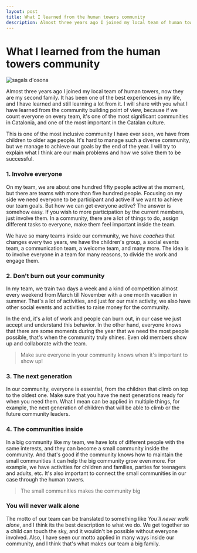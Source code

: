 ```yaml
---
layout: post
title: What I learned from the human towers community
description: Almost three years ago I joined my local team of human towers, now they are my second family. It has been one of the best experiences in my life, and I have learned and still learning a lot from it. I will share with you what I have learned from the community building point of view, because if we count everyone on every team, it's one of the most significant communities in Catalonia, and one of the most important in the Catalan culture.
---
```


# What I learned from the human towers community

![sagals d'osona](https://scontent-mad1-1.xx.fbcdn.net/v/t1.0-9/45739859_1885232114923233_3118958963492651008_o.jpg?_nc_cat=107&_nc_ht=scontent-mad1-1.xx&oh=b55027b3b31d8fe76b330e539b650a0b&oe=5D1E4C3D)

Almost three years ago I joined my local team of human towers, now they are my second family.
It has been one of the best experiences in my life, and I have learned and still learning a lot from it.
I will share with you what I have learned from the community building point of view, because if we count everyone on every team, it's one of the most significant communities in Catalonia, and one of the most important in the Catalan culture.

This is one of the most inclusive community I have ever seen, we have from children to older age people. It's hard to manage such a diverse community, but we manage to achieve our goals by the end of the year. I will try to explain what I think are our main problems and how we solve them to be successful.

### 1. Involve everyone

On my team, we are about one hundred fifty people active at the moment, but there are teams with more than five hundred people. Focusing on my side we need everyone to be participant and active if we want to achieve our team goals. But how we can get everyone active? The answer is somehow easy. If you wish to more participation by the current members, just involve them. In a community, there are a lot of things to do, assign different tasks to everyone, make them feel important inside the team.

We have so many teams inside our community, we have *coaches* that changes every two years, we have the children's group, a social events team, a communication team, a welcome team, and many more. The idea is to involve everyone in a team for many reasons, to divide the work and engage them.

### 2. Don't burn out your community

In my team, we train two days a week and a kind of competition almost every weekend from March till November with a one month vacation in summer. That's a lot of activities, and just for our main activity, we also have other social events and activities to raise money for the community.

In the end, it's a lot of work and people can burn out, in our case we just accept and understand this behavior. In the other hand, everyone knows that there are some moments during the year that we need the most people possible, that's when the community truly shines. Even old members show up and collaborate with the team.

> Make sure everyone in your community knows when it's important to show up!

### 3. The next generation

In our community, everyone is essential, from the children that climb on top to the oldest one. Make sure that you have the next generations ready for when you need them. What I mean can be applied in multiple things, for example, the next generation of children that will be able to climb or the future community leaders.

### 4. The communities inside

In a big community like my team, we have lots of different people with the same interests, and they can become a small community inside the community. And that's good if the community knows how to maintain the small communities it can help the big community grow even more. For example, we have activities for children and families, parties for teenagers and adults, etc. It's also important to connect the small communities in our case through the human towers.

> The small communities makes the community big

### You will never walk alone

The motto of our team can be translated to something like *You'll never walk alone*, and I think its the best description to what we do. We get together so a child can touch the sky, and it wouldn't be possible without everyone involved. Also, I have seen our motto applied in many ways inside our community, and I think that's what makes our team a big family.  
